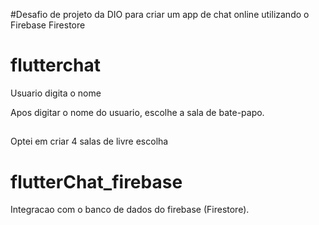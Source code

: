 #Desafio de projeto da DIO para criar um app de chat online utilizando o Firebase Firestore

# flutterchat
Usuario digita o nome

Apos digitar o nome do usuario, escolhe a sala de bate-papo.
## 
Optei em criar 4 salas de livre escolha

# flutterChat_firebase
Integracao com o banco de dados do firebase (Firestore).